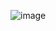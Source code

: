 ![image](https://github.com/jaenfigueroa/Algoritmia_examenT4/assets/69079292/6f6879e9-d183-4a8b-830f-95b2ae3dc4de)
